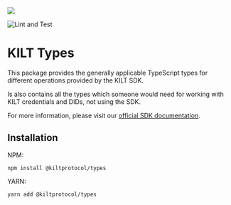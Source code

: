 [![](https://user-images.githubusercontent.com/39338561/122415864-8d6a7c00-cf88-11eb-846f-a98a936f88da.png)
](https://kilt.io)

![Lint and Test](https://github.com/KILTprotocol/sdk-js/workflows/Lint%20and%20Test/badge.svg)

# KILT Types

This package provides the generally applicable TypeScript types for different operations provided by the KILT SDK.

Is also contains all the types which someone would need for working with KILT credentials and DIDs, not using the SDK.

For more information, please visit our [official SDK documentation](https://dev.kilt.io/docs/sdk/introduction).

## Installation

NPM:

```
npm install @kiltprotocol/types
```

YARN:

```
yarn add @kiltprotocol/types
```
